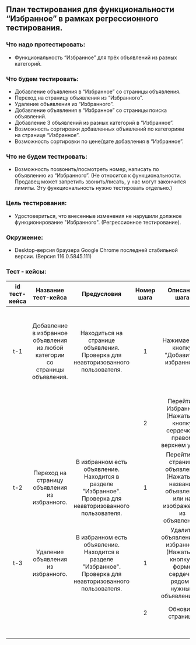 ## План тестирования для функциональности “Избранное” в рамках регрессионного тестирования.

### Что надо протестировать:
- Функциональность “Избранное” для трёх объявлений из разных категорий.

### Что будем тестировать:
- Добавление объявления в “Избранное” со страницы объявления.
- Переход на страницу объявления из “Избранного”.
- Удаление объявления из “Избранного”.
- Добавление объявления в “Избранное” со страницы поиска объявлений.
- Добавление 3 объявлений из разных категорий в “Избранное”.
- Возможность сортировки добавленных объявлений по категориям на странице “Избранное”. 
- Возможность сортировки по цене/дате добавления в “Избранное”.



### Что не будем тестировать:
- Возможность позвонить/посмотреть номер, написать по объявлению из “Избранного”. (Не относится к функциональности. Продавец может запретить звонить/писать, у нас могут закончится лимиты. Эту функциональность нужно тестировать отдельно.)

### Цель тестирования:
- Удостовериться, что внесенные изменения не нарушили должное функционирование "Избранного".  (Регрессионное тестирование).

### Окружение:
- Desktop-версия браузера Google Chrome последней стабильной версии. (Версия 116.0.5845.111)

### Тест - кейсы:
|  id тест-кейса |Название тест-кейса|Предусловия|Номер шага|Описание шага|ОР|Окружение|
|:-------------:|:---------------:|:-------------:|:-------------:|:-------------:|:-------------:|:-------------:|
| t-1         | Добавление в избранное объявления из любой категории со страницы объявления.| Находиться на странице объявления. Проверка для неавторизованного пользователя.  | 1        | Нажимаем на кнопку "Добавить в избранное".        | Вместо кнопки "Добавить в избранное" появилась кнопка "В избранном". Появилось всплывающее окно "Добавлено в избранное". | Google Chrome Версия 116.0.5845.111 |
|             |           |         |   2     |    Перейти в Избранное (Нажать на кнопку сердечка в правом верхнем углу).     |    Открылась страница избранных объявлений с добавленным объявлением.     |         |
|  t-2           |   Переход на страницу объявления из избранного.        | В избранном есть объявление. Находится в разделе "Избранное". Проверка для неавторизованного пользователя.         |    1    |     Перейти на страницу объявления (Нажать на название объявления или на изображение из объявления).    |    Открылась страница объявления.     |  Google Chrome Версия 116.0.5845.11       |
|    t-3       |    Удаление объявления из избранного.     | В избранном есть объявление. Находится в разделе "Избранное". Проверка для неавторизованного пользователя.        |   1     |  Удалить объявление из избранного (Нажать на кнопку в форме сердечка рядом с нужным объявлением).  |    Кнопка ф форме сердечка стала прозрачной, появился синий контур.     |   Google Chrome Версия 116.0.5845.111      |
|             |           |         |    2    |    Обновить страницу.     |   Объявление пропопало из избранного.      |         |
|             |           |         |        |         |         |         |
|             |           |         |        |         |         |         |
|             |           |         |        |         |         |         |
|             |           |         |        |         |         |         |
|             |           |         |        |         |         |         |
|             |           |         |        |         |         |         |
